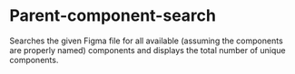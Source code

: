 # Parent-component-search
Searches the given Figma file for all available (assuming the components are properly named) components and displays the total number of unique components.